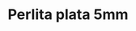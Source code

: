 ---
title: Perlita plata 5mm
date: 
draft: false

# descripcion
description : Perla de plata

materials: Plata 925

color: Plateado

dimensions: 5mm diam

code: 01-20-0497

type: "Aros"

categories: []

price: $1.070,00

# Images
# first image will be shown in the product page
images:
  # - image: "images/path_to_image"
  # La ubicacion de las imagenes es imagenes/Aros/Aros.Solo Plata/01-20-0497-perlita-plata-5mm
  - image: "./images/aros/solo_plata/01-20-0497_a.JPG"
---